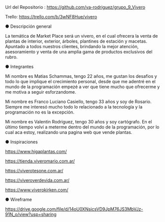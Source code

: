 Url del Repositorio : https://github.com/va-rodriguez/grupo_9_Vivero

Trello: https://trello.com/b/3wNF8Hue/vivero

● Descripción general

La temática de Market Place será un vivero, en el cual ofrecera la venta de plantas de interior, exterior, árboles, plantines de estación y macetas. Apuntado a todos nuestros clientes, brindando la mejor atención, asesoramiento y venta de una amplia gama de productos exclusivos del rubro.

● Integrantes

Mi nombre es Matias Schammas, tengo 22 años, me gustan los desafios y todo lo que implique el crecimiento personal, desde que me adentré en el mundo de la programación empezé a ver que tiene mucho que ofrecerme y me motiva a seguir esforzandome.

Mi nombre es Franco Luciano Casiello, tengo 33 años y soy de Rosario. Siempre me interesó mucho todo lo relacionado a la tecnología y la programación no es la excepción.

Mi nombre es Valentin Rodriguez, tengo 30 años y soy cartógrafo. En el último tiempo volví a meterme dentro del mundo de la programación, por lo cual aca estoy, realizando una pagina web que vende plantas.

● Inspiraciones

https://www.higaplantas.com/

https://tienda.viveromario.com.ar/

https://viverotesone.com.ar/

https://viveroverdevida.com.ar/

https://www.viverokirken.com/

● Wireframe

https://drive.google.com/file/d/14oU0XNsicsVD9JpM76JS3MbVJz-91N_o/view?usp=sharing